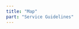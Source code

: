 ```yaml
---
title: "Map"
part: "Service Guidelines"
---
```


<!-- 
이 페이지는 표시되지 않음 (같은 이름의 폴더가 존재하여야고, 내부에 child가 있어야 함)
이 페이지에서 설정하는 title이 LNB 메뉴 이름으로 나옴
이 페이지에서 설정하는 LNB part 밑에 표시됨 
-->